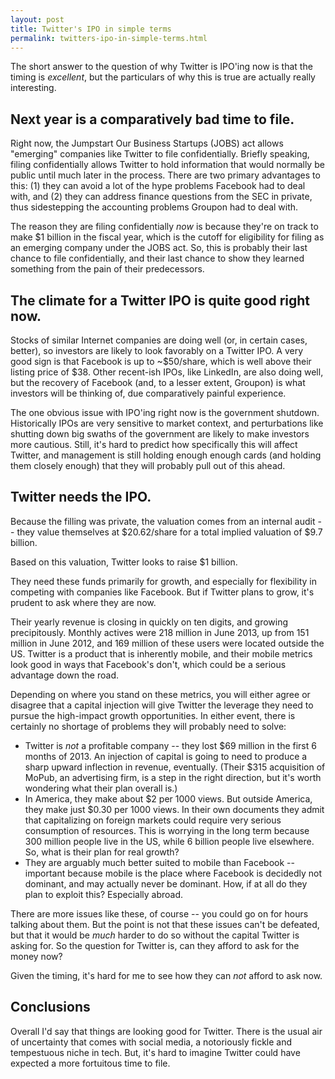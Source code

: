 ```yaml
---
layout: post
title: Twitter's IPO in simple terms
permalink: twitters-ipo-in-simple-terms.html
---
```



The short answer to the question of why Twitter is IPO'ing now is that the timing is *excellent*, but the particulars of why this is true are actually really interesting.

## Next year is a comparatively bad time to file.
Right now, the Jumpstart Our Business Startups (JOBS) act allows "emerging" companies like Twitter to file confidentially. Briefly speaking, filing confidentially allows Twitter to hold information that would normally be public until much later in the process. There are two primary advantages to this: (1) they can avoid a lot of the hype problems Facebook had to deal with, and (2) they can address finance questions from the SEC in private, thus sidestepping the accounting problems Groupon had to deal with.

The reason they are filing confidentially *now* is because they're on track to make $1 billion in the fiscal year, which is the cutoff for eligibility for filing as an emerging company under the JOBS act. So, this is probably their last chance to file confidentially, and their last chance to show they learned something from the pain of their predecessors.

## The climate for a Twitter IPO is quite good right now.
Stocks of similar Internet companies are doing well (or, in certain cases, better), so investors are likely to look favorably on a Twitter IPO. A very good sign is that Facebook is up to ~$50/share, which is well above their listing price of $38. Other recent-ish IPOs, like LinkedIn, are also doing well, but the recovery of Facebook (and, to a lesser extent, Groupon) is what investors will be thinking of, due comparatively painful experience.

The one obvious issue with IPO'ing right now is the government shutdown. Historically IPOs are very sensitive to market context, and perturbations like shutting down big swaths of the government are likely to make investors more cautious. Still, it's hard to predict how specifically this will affect Twitter, and management is still holding enough enough cards (and holding them closely enough) that they will probably pull out of this ahead.

## Twitter needs the IPO.
Because the filling was private, the valuation comes from an internal audit -- they value themselves at $20.62/share for a total implied valuation of $9.7 billion.

Based on this valuation, Twitter looks to raise $1 billion.

They need these funds primarily for growth, and especially for flexibility in competing with companies like Facebook. But if Twitter plans to grow, it's prudent to ask where they are now.

Their yearly revenue is closing in quickly on ten digits, and growing precipitously. Monthly actives were 218 million in June 2013, up from 151 million in June 2012, and 169 million of these users were located outside the US. Twitter is a product that is inherently mobile, and their mobile metrics look good in ways that Facebook's don't, which could be a serious advantage down the road.

Depending on where you stand on these metrics, you will either agree or disagree that a capital injection will give Twitter the leverage they need to pursue the high-impact growth opportunities. In either event, there is certainly no shortage of problems they will probably need to solve:

* Twitter is *not* a profitable company -- they lost $69 million in the first 6 months of 2013. An injection of capital is going to need to produce a sharp upward inflection in revenue, eventually. (Their $315 acquisition of MoPub, an advertising firm, is a step in the right direction, but it's worth wondering what their plan overall is.)
* In America, they make about $2 per 1000 views. But outside America, they make just $0.30 per 1000 views. In their own documents they admit that capitalizing on foreign markets could require very serious consumption of resources. This is worrying in the long term because 300 million people live in the US, while 6 billion people live elsewhere. So, what is their plan for real growth?
* They are arguably much better suited to mobile than Facebook -- important because mobile is the place where Facebook is decidedly not dominant, and may actually never be dominant. How, if at all do they plan to exploit this? Especially abroad.

There are more issues like these, of course -- you could go on for hours talking about them. But the point is not that these issues can't be defeated, but that it would be *much* harder to do so without the capital Twitter is asking for. So the question for Twitter is, can they afford to ask for the money now?

Given the timing, it's hard for me to see how they can *not* afford to ask now.


## Conclusions
Overall I'd say that things are looking good for Twitter. There is the usual air of uncertainty that comes with social media, a notoriously fickle and tempestuous niche in tech. But, it's hard to imagine Twitter could have expected a more fortuitous time to file.
